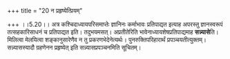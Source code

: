 +++
title = "20 न प्रहृष्येत्प्रियम्"

+++
।।5.20।। अत्र कश्चिदाध्यायपरिसमाप्तेः ज्ञानिनः कर्माभावः प्रतिपाद्यत
इत्याह अपरस्तु ज्ञानस्वरूपं तत्सहकारिसाधनं च प्रतिपाद्यत इति। तदुभयमसत्।
अप्रतीतेरिति भावेनाध्यायशेषप्रतिपाद्यमाह **सन्न्यासे**ति। मिलित्वा
मेलयित्वा शङ्कानुसारेणैव न तु प्रकरणभेदेनेत्यर्थः। पुनरुक्तिपरिहारार्थं
प्रपञ्चयतीत्युक्तम्। सन्न्यासस्यादौ ग्रहणेनन प्रहृष्येत् इति
सन्न्यासप्रपञ्चनमिति सूचितम्।
